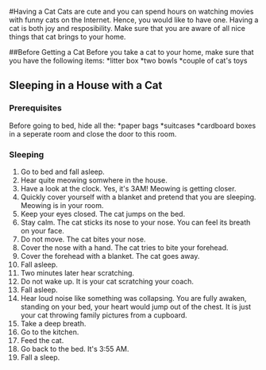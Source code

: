 #Having a Cat
Cats are cute and you can spend hours on watching movies with funny cats on the Internet. Hence, you would like to have one. Having a cat is both joy and resposibility. Make sure that you are aware of all nice things that cat brings to your home. 

##Before Getting a Cat
Before you take a cat to your home, make sure that you have the following items:
*litter box
*two bowls
*couple of cat's toys

## Sleeping in a House with a Cat
### Prerequisites
Before going to bed, hide all the:
*paper bags
*suitcases
*cardboard boxes
in a seperate room and close the door to this room.

### Sleeping
1. Go to bed and fall asleep.
1. Hear quite meowing somwhere in the house.
1. Have a look at the clock. Yes, it's 3AM!
Meowing is getting closer.
1. Quickly cover yourself with a blanket and pretend that you are sleeping.
Meowing is in your room.
1. Keep your eyes closed.
The cat jumps on the bed.
1. Stay calm.
The cat sticks its nose to your nose. You can feel its breath on your face.
1. Do not move.
The cat bites your nose.
1. Cover the nose with a hand.
The cat tries to bite your forehead.
1. Cover the forehead  with a blanket.
The cat goes away.
1. Fall asleep.
1. Two minutes later hear scratching.
1. Do not wake up. It is your cat scratching your coach.
1. Fall asleep.
1. Hear loud noise like something was collapsing.
You are fully awaken, standing on your bed, your heart would jump out of the chest. It is just your cat throwing family pictures from a cupboard.
1. Take a deep breath.
1. Go to the kitchen.
1. Feed the cat.
1. Go back to the bed.
It's 3:55 AM.
1. Fall a sleep.


